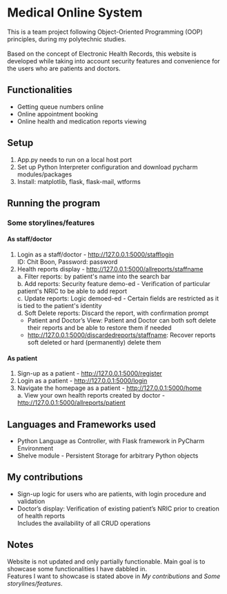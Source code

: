 # Medical Online System
This is a team project following Object-Oriented Programming (OOP) principles, during my polytechnic studies. <br> <br>
Based on the concept of Electronic Health Records, this website is developed while taking into account security features and convenience for the users who are patients and doctors. <br>

## Functionalities
- Getting queue numbers online <br>
- Online appointment booking <br>
- Online health and medication reports viewing <br>

## Setup
1. App.py needs to run on a local host port <br>
2. Set up Python Interpreter configuration and download pycharm modules/packages <br>
3. Install: matplotlib, flask, flask-mail, wtforms <br>

## Running the program
### Some storylines/features
#### As staff/doctor
1. Login as a staff/doctor - http://127.0.0.1:5000/stafflogin <br>
      ID: Chit Boon, Password: password <br>
2. Health reports display - http://127.0.0.1:5000/allreports/staffname <br>
     a. Filter reports: by patient's name into the search bar <br>
     b. Add reports: Security feature demo-ed - Verification of particular patient's NRIC to be able to add report <br>
     c. Update reports: Logic demoed-ed - Certain fields are restricted as it is tied to the patient's identity <br>
     d. Soft Delete reports: Discard the report, with confirmation prompt <br>
      - Patient and Doctor’s View: Patient and Doctor can both soft delete their reports and be able to restore them if needed <br>
      - http://127.0.0.1:5000/discardedreports/staffname: Recover reports soft deleted or hard (permanently) delete them <br>

#### As patient
1. Sign-up as a patient - http://127.0.0.1:5000/register <br>
2. Login as a patient - http://127.0.0.1:5000/login <br>
3. Navigate the homepage as a patient - http://127.0.0.1:5000/home <br>
    a. View your own health reports created by doctor - http://127.0.0.1:5000/allreports/patient <br>
     
## Languages and Frameworks used
- Python Language as Controller, with Flask framework in PyCharm Environment <br>
- Shelve module - Persistent Storage for arbitrary Python objects <br>

## My contributions
- Sign-up logic for users who are patients, with login procedure and validation <br> 
- Doctor’s display: Verification of existing patient’s NRIC prior to creation of health reports <br>
    Includes the availability of all CRUD operations <br>


## Notes
Website is not updated and only partially functionable. Main goal is to showcase some functionalities I have dabbled in.<br>
Features I want to showcase is stated above in _My contributions_ and _Some storylines/features_.
